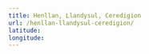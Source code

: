 ```yaml
---
title: Henllan, Llandysul, Ceredigion
url: /henllan-llandysul-ceredigion/
latitude: 
longitude: 
---
```

